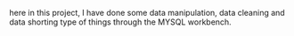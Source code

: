 here in this project, I have done some data manipulation, data cleaning and data shorting type of things through the MYSQL workbench.

